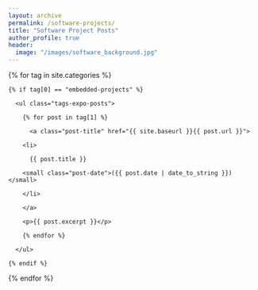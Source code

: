```yaml
---
layout: archive
permalink: /software-projects/
title: "Software Project Posts"
author_profile: true
header:
  image: "/images/software_background.jpg"
---
```


<div class="tags-expo-section">

  {% for tag in site.categories %}

    {% if tag[0] == "embedded-projects" %}

      <ul class="tags-expo-posts">

        {% for post in tag[1] %}

          <a class="post-title" href="{{ site.baseurl }}{{ post.url }}">

        <li>

          {{ post.title }}

        <small class="post-date">({{ post.date | date_to_string }})</small>

        </li>

        </a>

        <p>{{ post.excerpt }}</p>

        {% endfor %}

      </ul>

    {% endif %}

  {% endfor %}

</div>
